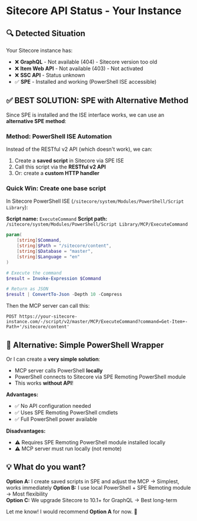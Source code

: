 # Sitecore API Status - Your Instance

## 🔍 Detected Situation

Your Sitecore instance has:
- ❌ **GraphQL** - Not available (404) - Sitecore version too old
- ❌ **Item Web API** - Not available (403) - Not activated
- ❌ **SSC API** - Status unknown
- ✅ **SPE** - Installed and working (PowerShell ISE accessible)

## ✅ BEST SOLUTION: SPE with Alternative Method

Since SPE is installed and the ISE interface works, we can use an **alternative SPE method**:

### Method: PowerShell ISE Automation
Instead of the RESTful v2 API (which doesn't work), we can:
1. Create a **saved script** in Sitecore via SPE ISE
2. Call this script via the **RESTful v2 API**
3. Or: create a **custom HTTP handler**

### Quick Win: Create one base script

In Sitecore PowerShell ISE (`/sitecore/system/Modules/PowerShell/Script Library`):

**Script name:** `ExecuteCommand`
**Script path:** `/sitecore/system/Modules/PowerShell/Script Library/MCP/ExecuteCommand`

```powershell
param(
    [string]$Command,
    [string]$Path = "/sitecore/content",
    [string]$Database = "master",
    [string]$Language = "en"
)

# Execute the command
$result = Invoke-Expression $Command

# Return as JSON
$result | ConvertTo-Json -Depth 10 -Compress
```

Then the MCP server can call this:
```
POST https://your-sitecore-instance.com/-/script/v2/master/MCP/ExecuteCommand?command=Get-Item+-Path+'/sitecore/content'
```

## 🎯 Alternative: Simple PowerShell Wrapper

Or I can create a **very simple solution**:
- MCP server calls PowerShell **locally**
- PowerShell connects to Sitecore via SPE Remoting PowerShell module
- This works **without API**!

**Advantages:**
- ✅ No API configuration needed
- ✅ Uses SPE Remoting PowerShell cmdlets
- ✅ Full PowerShell power available

**Disadvantages:**
- ⚠️ Requires SPE Remoting PowerShell module installed locally
- ⚠️ MCP server must run locally (not remote)

## 💡 What do you want?

**Option A:** I create saved scripts in SPE and adjust the MCP → Simplest, works immediately
**Option B:** I use local PowerShell + SPE Remoting module → Most flexibility  
**Option C:** We upgrade Sitecore to 10.1+ for GraphQL → Best long-term

Let me know! I would recommend **Option A** for now. 🚀
